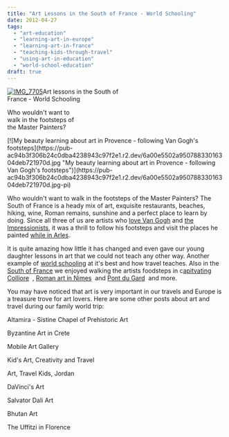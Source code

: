 ```yaml
---
title: "Art Lessons in the South of France - World Schooling"
date: 2012-04-27
tags: 
  - "art-education"
  - "learning-art-in-europe"
  - "learning-art-in-france"
  - "teaching-kids-through-travel"
  - "using-art-in-education"
  - "world-school-education"
draft: true
---
```


[![IMG_7705](https://pub-ac94b3f306b24c0dba4238943c97f2e1.r2.dev/6a00e5502a950788330168ead454e0970c.jpg "IMG_7705")](https://pub-ac94b3f306b24c0dba4238943c97f2e1.r2.dev/6a00e5502a950788330168ead454e0970c.jpg-pi)Art lessons in the South of  
France - World Schooling

Who wouldn't want to  
walk in the footsteps of  
the Master Painters?

<!--more--> [![My beauty learning about art in Provence - following Van Gogh's footsteps](https://pub-ac94b3f306b24c0dba4238943c97f2e1.r2.dev/6a00e5502a95078833016304deb721970d.jpg "My beauty learning about art in Provence - following Van Gogh's footsteps")](https://pub-ac94b3f306b24c0dba4238943c97f2e1.r2.dev/6a00e5502a95078833016304deb721970d.jpg-pi)  
  
  
Who wouldn't want to walk in the footsteps of the Master Painters? The South of France is a heady mix of art, exquisite restaurants, beaches, hiking, wine, Roman remains, sunshine and a perfect place to learn by doing. Since all three of us are artists who [love Van Gogh](https://pub-ac94b3f306b24c0dba4238943c97f2e1.r2.dev/2006/09/van-gogh.html "van gogh") and [the Impressionists](https://pub-ac94b3f306b24c0dba4238943c97f2e1.r2.dev/2006/09/3-museums-in-a.html "the impressionists in Europe"), it was a thrill to follow his footsteps and visit the places he painted [while in Arles](https://pub-ac94b3f306b24c0dba4238943c97f2e1.r2.dev/2012/04/arles-france-vacation.html "visiting arles france").  
  
It is quite amazing how little it has changed and even gave our young daughter lessons in art that we could not teach any other way. Another example of [world schooling](https://pub-ac94b3f306b24c0dba4238943c97f2e1.r2.dev/2010/03/long-term-family-travel-homeschool-roadschool-world-school-digitalnomad-lifestyle-design-virtual-.html "world schooling") at it's best and how travel teaches. Also in the [South of France](https://pub-ac94b3f306b24c0dba4238943c97f2e1.r2.dev/2010/08/beautiful-photo-of-southern-france-uzes-provence-near-pont-du-gard-photography-europe-window.html "south of france") we enjoyed walking the artists foodsteps in c[apitvating Colliore](https://pub-ac94b3f306b24c0dba4238943c97f2e1.r2.dev/2010/07/colliore-france-on-bastille-day-family-travel-pyrennees-catalonia-beautiful-village-on-the-med-sea.html "captivating Colliore beautiful french town")  , [Roman art in Nimes](https://pub-ac94b3f306b24c0dba4238943c97f2e1.r2.dev/2010/08/beautiful-photo-of-nimes-france-.html "roman art in Nimes")  and [Pont du Gard](https://pub-ac94b3f306b24c0dba4238943c97f2e1.r2.dev/2010/09/swimming-canoeing-at-pont-du-gard-france-family-travel-adventures-family-friendly-camping-.html "Pont du gard, france ")  and more.

You may have noticed that art is very important in our travels and Europe is a treasure trove for art lovers. Here are some other posts about art and travel during our family world trip:  
  
Altamira - Sistine Chapel of Prehistoric Art  
  
Byzantine Art in Crete  
  
Mobile Art Gallery  
  
Kid's Art, Creativity and Travel  
  
Art, Travel Kids, Jordan  
  
DaVinci's Art  
  
Salvator Dali Art  
  
Bhutan Art  
  
The Uffitzi in Florence
